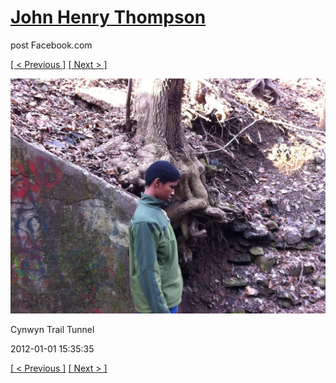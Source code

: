 # [John Henry Thompson](../README.md)
post Facebook.com

[[ < Previous ]](2012-01-01-1.md) [[ Next > ]](2012-01-01-3.md)

[![](../media/2012-01-01/Cynwyn-Trail-Tunnel-1.jpg)](../README.md)

Cynwyn Trail Tunnel

2012-01-01 15:35:35

[[ < Previous ]](2012-01-01-1.md) [[ Next > ]](2012-01-01-3.md)